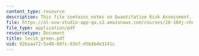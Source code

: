 ```yaml
---
content_type: resource
description: This file contains notes on Quantitative Risk Assessment.
file: https://ol-ocw-studio-app-qa.s3.amazonaws.com/courses/20-104j-chemicals-in-the-environment-toxicology-and-public-health-be-104j-spring-2005/926aaa725a4008fc93b7d5b4b4e3141c_lec16_green.pdf
file_type: application/pdf
resourcetype: Document
title: lec16_green.pdf
uid: 926aaa72-5a40-08fc-93b7-d5b4b4e3141c
---
```

